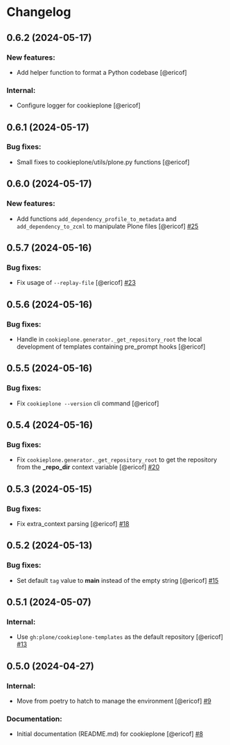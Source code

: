 # Changelog

<!--
   You should *NOT* be adding new change log entries to this file.
   You should create a file in the news directory instead.
   For helpful instructions, please see:
   https://github.com/plone/plone.releaser/blob/master/ADD-A-NEWS-ITEM.rst
-->

<!-- towncrier release notes start -->

## 0.6.2 (2024-05-17)


### New features:

- Add helper function to format a Python codebase [@ericof]


### Internal:

- Configure logger for cookieplone [@ericof]

## 0.6.1 (2024-05-17)


### Bug fixes:

- Small fixes to cookieplone/utils/plone.py functions [@ericof]

## 0.6.0 (2024-05-17)


### New features:

- Add functions `add_dependency_profile_to_metadata` and `add_dependency_to_zcml` to manipulate Plone files [@ericof] [#25](https://github.com/plone/cookieplone/issues/25)

## 0.5.7 (2024-05-16)


### Bug fixes:

- Fix usage of `--replay-file` [@ericof] [#23](https://github.com/plone/cookieplone/issues/23)

## 0.5.6 (2024-05-16)


### Bug fixes:

- Handle in `cookieplone.generator._get_repository_root` the local development of templates containing pre_prompt hooks [@ericof]

## 0.5.5 (2024-05-16)


### Bug fixes:

- Fix `cookieplone --version` cli command [@ericof]

## 0.5.4 (2024-05-16)


### Bug fixes:

- Fix `cookieplone.generator._get_repository_root` to get the repository from the **_repo_dir** context variable [@ericof] [#20](https://github.com/plone/cookieplone/issues/20)

## 0.5.3 (2024-05-15)


### Bug fixes:

- Fix extra_context parsing [@ericof] [#18](https://github.com/plone/cookieplone/issues/18)

## 0.5.2 (2024-05-13)


### Bug fixes:

- Set default `tag` value to **main** instead of the empty string [@ericof] [#15](https://github.com/plone/cookieplone/issues/15)

## 0.5.1 (2024-05-07)


### Internal:

- Use `gh:plone/cookieplone-templates` as the default repository [@ericof] [#13](https://github.com/plone/cookieplone/issues/13)

## 0.5.0 (2024-04-27)


### Internal:

- Move from poetry to hatch to manage the environment [@ericof] [#9](https://github.com/plone/cookieplone/issues/9)


### Documentation:

- Initial documentation (README.md) for cookieplone [@ericof] [#8](https://github.com/plone/cookieplone/issues/8)
